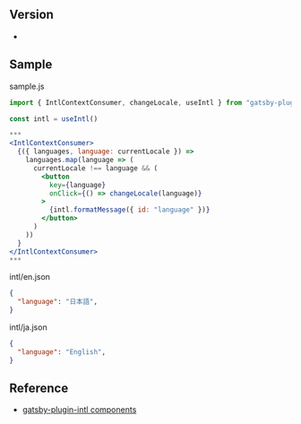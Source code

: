 ## Version
- 

## Sample
sample.js
```jsx
import { IntlContextConsumer, changeLocale, useIntl } from "gatsby-plugin-intl"

const intl = useIntl()

***
<IntlContextConsumer>
  {({ languages, language: currentLocale }) =>
    languages.map(language => (
      currentLocale !== language && (
        <button
          key={language}
          onClick={() => changeLocale(language)}
        >
          {intl.formatMessage({ id: "language" })}
        </button>
      )
    ))
  }
</IntlContextConsumer>
***
```

intl/en.json
```json
{
  "language": "日本語",
}
```

intl/ja.json
```json
{
  "language": "English",
}
```

## Reference
- [gatsby-plugin-intl components](https://www.gatsbyjs.com/plugins/gatsby-plugin-intl/#components)
